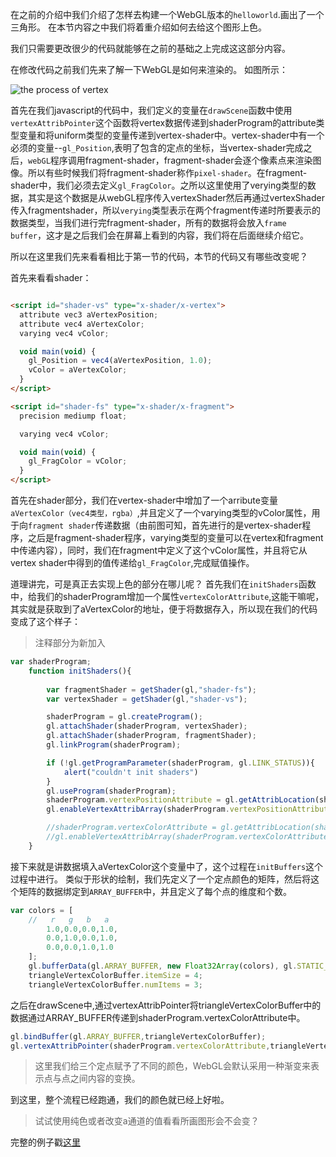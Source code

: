 在之前的介绍中我们介绍了怎样去构建一个WebGL版本的`helloworld`.画出了一个三角形。
在本节内容之中我们将着重介绍如何去给这个图形上色。

我们只需要更改很少的代码就能够在之前的基础之上完成这这部分内容。

在修改代码之前我们先来了解一下WebGL是如何来渲染的。
如图所示：

![the process of vertex](http://learningwebgl.com/lessons/lesson02/simple-rendering-pipeline.png)

首先在我们javascript的代码中，我们定义的变量在`drawScene`函数中使用`vertexAttribPointer`这个函数将vertex数据传递到shaderProgram的attribute类型变量和将uniform类型的变量传递到vertex-shader中。vertex-shader中有一个必须的变量--`gl_Position`,表明了包含的定点的坐标，当vertex-shader完成之后，`webGL`程序调用fragment-shader，fragment-shader会逐个像素点来渲染图像。所以有些时候我们将fragment-shader称作`pixel-shader`。在fragment-shader中，我们必须去定义`gl_FragColor`。之所以这里使用了verying类型的数据，其实是这个数据是从webGL程序传入vertexShader然后再通过vertexShader传入fragmentshader，所以`verying`类型表示在两个fragment传递时所要表示的数据类型，当我们进行完fragment-shader，所有的数据将会放入`frame buffer`，这才是之后我们会在屏幕上看到的内容，我们将在后面继续介绍它。

所以在这里我们先来看看相比于第一节的代码，本节的代码又有哪些改变呢？

首先来看看shader：

```html

<script id="shader-vs" type="x-shader/x-vertex">
  attribute vec3 aVertexPosition;
  attribute vec4 aVertexColor;
  varying vec4 vColor;

  void main(void) {
    gl_Position = vec4(aVertexPosition, 1.0);
    vColor = aVertexColor;
  }
</script>

<script id="shader-fs" type="x-shader/x-fragment">
  precision mediump float;

  varying vec4 vColor;

  void main(void) {
    gl_FragColor = vColor;
  }
</script>
```

首先在shader部分，我们在vertex-shader中增加了一个arribute变量`aVertexColor（vec4类型，rgba）`,并且定义了一个varying类型的vColor属性，用于向`fragment shader`传递数据（由前图可知，首先进行的是vertex-shader程序，之后是fragment-shader程序，varying类型的变量可以在vertex和fragment中传递内容），同时，我们在fragment中定义了这个vColor属性，并且将它从vertex shader中得到的值传递给`gl_FragColor`,完成赋值操作。

道理讲完，可是真正去实现上色的部分在哪儿呢？
首先我们在`initShaders`函数中，给我们的shaderProgram增加一个属性`vertexColorAttribute`,这能干嘛呢，其实就是获取到了aVertexColor的地址，便于将数据存入，所以现在我们的代码变成了这个样子：

> 注释部分为新加入

```js
var shaderProgram;
	function initShaders(){
		
		var fragmentShader = getShader(gl,"shader-fs");
		var vertexShader = getShader(gl,"shader-vs");

		shaderProgram = gl.createProgram();
		gl.attachShader(shaderProgram, vertexShader);
		gl.attachShader(shaderProgram, fragmentShader);
		gl.linkProgram(shaderProgram);

		if (!gl.getProgramParameter(shaderProgram, gl.LINK_STATUS)){
			alert("couldn't init shaders")
		}
		gl.useProgram(shaderProgram);
		shaderProgram.vertexPositionAttribute = gl.getAttribLocation(shaderProgram, "aVertexPosition");	
		gl.enableVertexAttribArray(shaderProgram.vertexPositionAttribute);

		//shaderProgram.vertexColorAttribute = gl.getAttribLocation(shaderProgram,"aVertexColor");
		//gl.enableVertexAttribArray(shaderProgram.vertexColorAttribute);	
	}

```

接下来就是讲数据填入aVertexColor这个变量中了，这个过程在`initBuffers`这个过程中进行。
类似于形状的绘制，我们先定义了一个定点颜色的矩阵，然后将这个矩阵的数据绑定到`ARRAY_BUFFER`中，并且定义了每个点的维度和个数。

```js
var colors = [
	//   r   g   b   a
		1.0,0.0,0.0,1.0,
		0.0,1.0,0.0,1.0,
		0.0,0.0,1.0,1.0
	];
	gl.bufferData(gl.ARRAY_BUFFER, new Float32Array(colors), gl.STATIC_DRAW);
	triangleVertexColorBuffer.itemSize = 4;
	triangleVertexColorBuffer.numItems = 3;

```
之后在drawScene中,通过vertexAttribPointer将triangleVertexColorBuffer中的数据通过ARRAY_BUFFER传递到shaderProgram.vertexColorAttribute中。

```js
gl.bindBuffer(gl.ARRAY_BUFFER,triangleVertexColorBuffer);
gl.vertexAttribPointer(shaderProgram.vertexColorAttribute,triangleVertexColorBuffer.itemSize,gl.FLOAT,false,0,0);
```
> 这里我们给三个定点赋予了不同的颜色，WebGL会默认采用一种渐变来表示点与点之间内容的变换。

到这里，整个流程已经跑通，我们的颜色就已经上好啦。

> 试试使用纯色或者改变a通道的值看看所画图形会不会变？

完整的例子戳[这里](https://github.com/VinthonyLab/webgl-tutorial/blob/master/examples/2.html)
